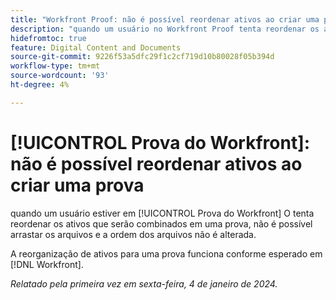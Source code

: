 ```yaml
---
title: "Workfront Proof: não é possível reordenar ativos ao criar uma prova"
description: "quando um usuário no Workfront Proof tenta reordenar os ativos que serão combinados em uma prova, não é possível arrastar os arquivos e a ordem dos arquivos não é alterada."
hidefromtoc: true
feature: Digital Content and Documents
source-git-commit: 9226f53a5dfc29f1c2cf719d10b80028f05b394d
workflow-type: tm+mt
source-wordcount: '93'
ht-degree: 4%

---
```



# [!UICONTROL Prova do Workfront]: não é possível reordenar ativos ao criar uma prova

quando um usuário estiver em [!UICONTROL Prova do Workfront] O tenta reordenar os ativos que serão combinados em uma prova, não é possível arrastar os arquivos e a ordem dos arquivos não é alterada.

A reorganização de ativos para uma prova funciona conforme esperado em [!DNL Workfront].

_Relatado pela primeira vez em sexta-feira, 4 de janeiro de 2024._
